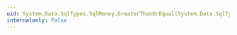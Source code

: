 ```yaml
---
uid: System.Data.SqlTypes.SqlMoney.GreaterThanOrEqual(System.Data.SqlTypes.SqlMoney,System.Data.SqlTypes.SqlMoney)
internalonly: False
---
```

